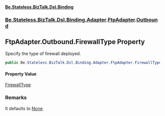 #### [Be.Stateless.BizTalk.Dsl.Binding](README.md 'README')
### [Be.Stateless.BizTalk.Dsl.Binding.Adapter](Be.Stateless.BizTalk.Dsl.Binding.Adapter.md 'Be.Stateless.BizTalk.Dsl.Binding.Adapter').[FtpAdapter](FtpAdapter.md 'Be.Stateless.BizTalk.Dsl.Binding.Adapter.FtpAdapter').[Outbound](FtpAdapter.Outbound.md 'Be.Stateless.BizTalk.Dsl.Binding.Adapter.FtpAdapter.Outbound')

## FtpAdapter.Outbound.FirewallType Property

Specify the type of firewall deployed.

```csharp
public Be.Stateless.BizTalk.Dsl.Binding.Adapter.FtpAdapter.FirewallType FirewallType { get; set; }
```

#### Property Value
[FirewallType](FtpAdapter.FirewallType.md 'Be.Stateless.BizTalk.Dsl.Binding.Adapter.FtpAdapter.FirewallType')

### Remarks
It defaults to [None](FtpAdapter.FirewallType.md#Be.Stateless.BizTalk.Dsl.Binding.Adapter.FtpAdapter.FirewallType.None 'Be.Stateless.BizTalk.Dsl.Binding.Adapter.FtpAdapter.FirewallType.None').